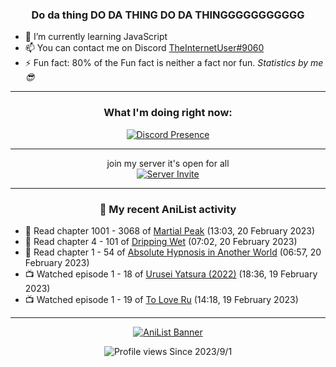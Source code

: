 <div align="center">

### Do da thing DO DA THING DO DA THINGGGGGGGGGGG
</div>

- 🌱 I’m currently learning JavaScript
- 📫 You can contact me on Discord [TheInternetUser#9060](https://discord.com/users/534117072796385300)
- ⚡ Fun fact: 80% of the Fun fact is neither a fact nor fun. _Statistics by me 😎_
<hr>

<div align="center">

### What I'm doing right now:
[![Discord Presence](https://lanyard.cnrad.dev/api/534117072796385300)](https://discord.com/users/534117072796385300)
<hr>

join my server it's open for all <br>
[![Server Invite](https://invidget.switchblade.xyz/bfYgVHxrSs)](https://discord.gg/bfYgVHxrSs)

<hr>
  
### 🌸 My recent AniList activity

</div>

<!-- ANILIST_ACTIVITY:start -->

-   📖 Read chapter 1001 - 3068 of [Martial Peak](https://anilist.co/manga/104494) (13:03, 20 February 2023)
-   📖 Read chapter 4 - 101 of [Dripping Wet](https://anilist.co/manga/133057) (07:02, 20 February 2023)
-   📖 Read chapter 1 - 54 of [Absolute Hypnosis in Another World](https://anilist.co/manga/145575) (06:57, 20 February 2023)
-   📺 Watched episode 1 - 18 of [Urusei Yatsura (2022)](https://anilist.co/anime/143277) (18:36, 19 February 2023)
-   📺 Watched episode 1 - 19 of [To Love Ru](https://anilist.co/anime/3455) (14:18, 19 February 2023)

<!-- ANILIST_ACTIVITY:end -->
<hr>

<div align="center">

[![AniList Banner](https://img.anili.st/User/929966)](https://anilist.co/user/TheInternetUser)

![Profile views](https://gpvc.arturio.dev/TheInternetUse7) Since 2023/9/1

</div>
